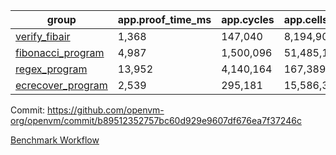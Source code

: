 | group | app.proof_time_ms | app.cycles | app.cells_used | leaf.proof_time_ms | leaf.cycles | leaf.cells_used |
| -- | -- | -- | -- | -- | -- | -- |
| [verify_fibair](https://github.com/openvm-org/openvm/blob/benchmark-results/benchmarks/verify_fibair-b89512352757bc60d929e9607df676ea7f37246c.md) | 1,368 |  147,040 |  8,194,904 |- | - | - |
| [fibonacci_program](https://github.com/openvm-org/openvm/blob/benchmark-results/benchmarks/fibonacci-b89512352757bc60d929e9607df676ea7f37246c.md) | 4,987 |  1,500,096 |  51,485,167 | 4,132 |  815,483 |  38,846,356 |
| [regex_program](https://github.com/openvm-org/openvm/blob/benchmark-results/benchmarks/regex-b89512352757bc60d929e9607df676ea7f37246c.md) | 13,952 |  4,140,164 |  167,389,450 | 17,101 |  2,902,384 |  173,739,001 |
| [ecrecover_program](https://github.com/openvm-org/openvm/blob/benchmark-results/benchmarks/ecrecover-b89512352757bc60d929e9607df676ea7f37246c.md) | 2,539 |  295,181 |  15,586,346 | 13,479 |  2,253,309 |  133,785,785 |


Commit: https://github.com/openvm-org/openvm/commit/b89512352757bc60d929e9607df676ea7f37246c

[Benchmark Workflow](https://github.com/openvm-org/openvm/actions/runs/13770989285)
